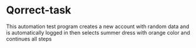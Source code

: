 # Qorrect-task
This automation test program creates a new account with random data and is automatically logged in 
then selects summer dress with orange color and continues all steps
